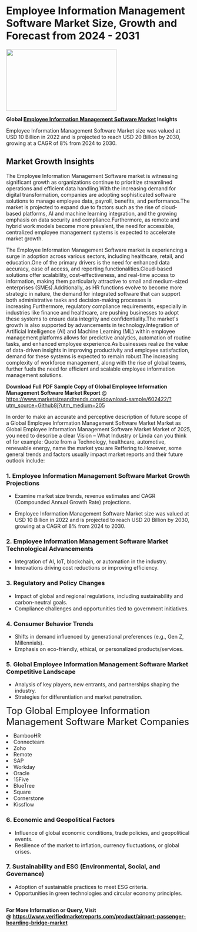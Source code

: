 <H1>Employee Information Management Software Market Size, Growth and Forecast from 2024 - 2031</H1><img class="aligncenter size-medium wp-image-584254" src="https://thirdeyenews.in/wp-content/uploads/2024/09/Global-Market-Research-300x168.jpeg" alt="" width="300" height="168" /><p><strong>Global&nbsp;<a href="https://www.marketsizeandtrends.com/download-sample/602422/?utm_source=Github8j?utm_medium=205">Employee Information Management Software Market</a> Insights</strong></p><p>Employee Information Management Software Market size was valued at USD 10 Billion in 2022 and is projected to reach USD 20 Billion by 2030, growing at a CAGR of 8% from 2024 to 2030.</p><p><h2>Market Growth Insights</h2> <p>The Employee Information Management Software market is witnessing significant growth as organizations continue to prioritize streamlined operations and efficient data handling.With the increasing demand for digital transformation, companies are adopting sophisticated software solutions to manage employee data, payroll, benefits, and performance.The market is projected to expand due to factors such as the rise of cloud-based platforms, AI and machine learning integration, and the growing emphasis on data security and compliance.Furthermore, as remote and hybrid work models become more prevalent, the need for accessible, centralized employee management systems is expected to accelerate market growth.</p> <p>The Employee Information Management Software market is experiencing a surge in adoption across various sectors, including healthcare, retail, and education.One of the primary drivers is the need for enhanced data accuracy, ease of access, and reporting functionalities.Cloud-based solutions offer scalability, cost-effectiveness, and real-time access to information, making them particularly attractive to small and medium-sized enterprises (SMEs).Additionally, as HR functions evolve to become more strategic in nature, the demand for integrated software that can support both administrative tasks and decision-making processes is increasing.Furthermore, regulatory compliance requirements, especially in industries like finance and healthcare, are pushing businesses to adopt these systems to ensure data integrity and confidentiality.The market's growth is also supported by advancements in technology.Integration of Artificial Intelligence (AI) and Machine Learning (ML) within employee management platforms allows for predictive analytics, automation of routine tasks, and enhanced employee experience.As businesses realize the value of data-driven insights in improving productivity and employee satisfaction, demand for these systems is expected to remain robust.The increasing complexity of workforce management, along with the rise of global teams, further fuels the need for efficient and scalable employee information management solutions.<p><span class=""><strong>Download Full PDF Sample Copy of Global Employee Information Management Software Market Report</strong> @ <a href="https://www.marketsizeandtrends.com/download-sample/602422/?utm_source=Github8j?utm_medium=205" target="_blank">https://www.marketsizeandtrends.com/download-sample/602422/?utm_source=Github8j?utm_medium=205</a></span></p><p>In order to make an accurate and perceptive description of future scope of a Global&nbsp;Employee Information Management Software Market Market as Global&nbsp;Employee Information Management Software Market Market of 2025, you need to describe a clear Vision &ndash; What Industry or Linda can you think of for example: Quote from a Technology, healthcare, automotive, renewable energy, name the market you are Reffering to.However, some general trends and factors usually impact market reports and their future outlook include:</p><h3>1.&nbsp;<strong>Employee Information Management Software Market Growth Projections</strong></h3><ul><li>Examine market size trends, revenue estimates and CAGR (Compounded Annual Growth Rate) projections.</li><li><p>Employee Information Management Software Market size was valued at USD 10 Billion in 2022 and is projected to reach USD 20 Billion by 2030, growing at a CAGR of 8% from 2024 to 2030.</p></li></ul><h3>2.&nbsp;<strong>Employee Information Management Software Market Technological Advancements</strong></h3><ul><li>Integration of AI, IoT, blockchain, or automation in the industry.</li><li>Innovations driving cost reductions or improving efficiency.</li></ul><h3>3.&nbsp;<strong>Regulatory and Policy Changes</strong></h3><ul><li>Impact of global and regional regulations, including sustainability and carbon-neutral goals.</li><li>Compliance challenges and opportunities tied to government initiatives.</li></ul><h3>4.&nbsp;<strong>Consumer Behavior Trends</strong></h3><ul><li>Shifts in demand influenced by generational preferences (e.g., Gen Z, Millennials).</li><li>Emphasis on eco-friendly, ethical, or personalized products/services.</li></ul><h3>5.&nbsp;<strong>Global Employee Information Management Software Market Competitive Landscape</strong></h3><ul><li>Analysis of key players, new entrants, and partnerships shaping the industry.</li><li>Strategies for differentiation and market penetration.</li></ul><p data-pm-slice="1 1 []"><span style="color: inherit; font-family: inherit; font-size: 25px;">Top Global Employee Information Management Software Market Companies</span></p><div class="" data-test-id=""><p><li>BambooHR</li><li> Connecteam</li><li> Zoho</li><li> Remote</li><li> SAP</li><li> Workday</li><li> Oracle</li><li> 15Five</li><li> BlueTree</li><li> Square</li><li> Cornerstone</li><li> Kissflow</li></p></div><h3>6.&nbsp;<strong>Economic and Geopolitical Factors</strong></h3><ul><li>Influence of global economic conditions, trade policies, and geopolitical events.</li><li>Resilience of the market to inflation, currency fluctuations, or global crises.</li></ul><h3>7.&nbsp;<strong>Sustainability and ESG (Environmental, Social, and Governance)</strong></h3><ul><li>Adoption of sustainable practices to meet ESG criteria.</li><li>Opportunities in green technologies and circular economy principles.</li></ul><h2><strong style="font-size: 14px;">For More Information or Query, Visit @&nbsp;</strong><a style="background-color: #ffffff; font-size: 14px;" href="https://www.marketsizeandtrends.com/report/employee-information-management-software-market/" target="_blank">https://www.verifiedmarketreports.com/product/airport-passenger-boarding-bridge-market</a></h2>